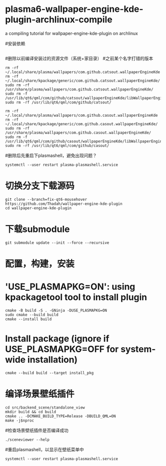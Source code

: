 # plasma6-wallpaper-engine-kde-plugin-archlinux-compile
a compiling tutorial for wallpaper-engine-kde-plugin on archlinux

#安装依赖
```sudo pacman -S extra-cmake-modules plasma-framework5 gst-libav base-devel mpv python-websockets qt5-declarative qt5-websockets qt5-webchannel vulkan-headers cmake
```

#删除以前编译安装过的资源文件（系统+家目录）
#之前某个名字打错的版本
```
rm -rf ~/.local/share/plasma/wallpapers/com.github.catsout.wallpaperEngineKde
rm -rf ~/.local/share/kpackage/generic/com.github.catsout.wallpaperEngineKde/
sudo rm -rf /usr/share/plasma/wallpapers/com.github.catsout.wallpaperEngineKde/
sudo rm -f /usr/lib/qt6/qml/com/github/catsout/wallpaperEngineKde/libWallpaperEngineKde.so
sudo rm -rf /usr/lib/qt6/qml/com/github/catsout/

rm -rf ~/.local/share/plasma/wallpapers/com.github.casout.wallpaperEngineKde
rm -rf ~/.local/share/kpackage/generic/com.github.casout.wallpaperEngineKde/
sudo rm -rf /usr/share/plasma/wallpapers/com.github.casout.wallpaperEngineKde/
sudo rm -f /usr/lib/qt6/qml/com/github/casout/wallpaperEngineKde/libWallpaperEngineKde.so
sudo rm -rf /usr/lib/qt6/qml/com/github/casout/
```

#删除后先重启下plasmashell，避免出现问题？
```
systemctl --user restart plasma-plasmashell.service
```


# 切换分支下载源码
```
git clone --branch=fix-qt6-mousehover https://github.com/Thadah/wallpaper-engine-kde-plugin
cd wallpaper-engine-kde-plugin
```

# 下载submodule
```
git submodule update --init --force --recursive
```

# 配置，构建，安装
# 'USE_PLASMAPKG=ON': using kpackagetool tool to install plugin
```
cmake -B build -S . -GNinja -DUSE_PLASMAPKG=ON
sudo cmake --build build
cmake --install build
```

# Install package (ignore if USE_PLASMAPKG=OFF for system-wide installation)
```
cmake --build build --target install_pkg
```

# 编译场景壁纸插件
```
cd src/backend_scene/standalone_view
mkdir build && cd build
cmake .. -DCMAKE_BUILD_TYPE=Release -DBUILD_QML=ON
make -j$nproc
```
#检查场景壁纸插件是否编译成功
```
./sceneviewer --help
```

#重启plasmashell，以显示在壁纸菜单中
```
systemctl --user restart plasma-plasmashell.service
```

